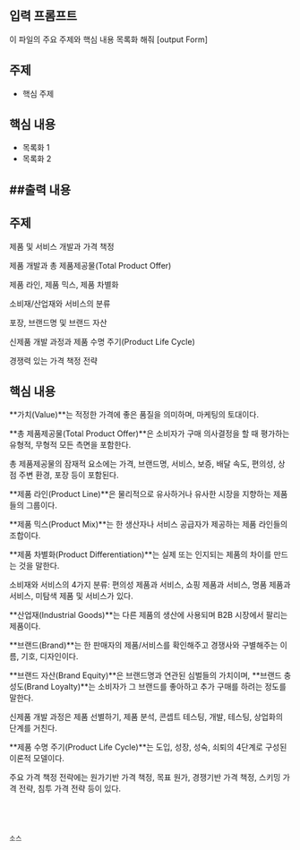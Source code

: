 ## 입력 프롬프트
이 파일의 주요 주제와 핵심 내용 목록화 해줘
[output Form]
## 주제
- 핵심 주제
## 핵심 내용
- 목록화 1
- 목록화 2

##출력 내용
---
## 주제

제품 및 서비스 개발과 가격 책정 


제품 개발과 총 제품제공물(Total Product Offer) 




제품 라인, 제품 믹스, 제품 차별화 




소비재/산업재와 서비스의 분류 



포장, 브랜드명 및 브랜드 자산 




신제품 개발 과정과 제품 수명 주기(Product Life Cycle) 



경쟁력 있는 가격 책정 전략 


## 핵심 내용
**가치(Value)**는 적정한 가격에 좋은 품질을 의미하며, 마케팅의 토대이다. 

**총 제품제공물(Total Product Offer)**은 소비자가 구매 의사결정을 할 때 평가하는 유형적, 무형적 모든 측면을 포함한다. 


총 제품제공물의 잠재적 요소에는 가격, 브랜드명, 서비스, 보증, 배달 속도, 편의성, 상점 주변 환경, 포장 등이 포함된다. 





**제품 라인(Product Line)**은 물리적으로 유사하거나 유사한 시장을 지향하는 제품들의 그룹이다. 

**제품 믹스(Product Mix)**는 한 생산자나 서비스 공급자가 제공하는 제품 라인들의 조합이다. 

**제품 차별화(Product Differentiation)**는 실제 또는 인지되는 제품의 차이를 만드는 것을 말한다. 


소비재와 서비스의 4가지 분류: 편의성 제품과 서비스, 쇼핑 제품과 서비스, 명품 제품과 서비스, 미탐색 제품 및 서비스가 있다. 




**산업재(Industrial Goods)**는 다른 제품의 생산에 사용되며 B2B 시장에서 팔리는 제품이다. 

**브랜드(Brand)**는 한 판매자의 제품/서비스를 확인해주고 경쟁사와 구별해주는 이름, 기호, 디자인이다. 

**브랜드 자산(Brand Equity)**은 브랜드명과 연관된 심벌들의 가치이며, **브랜드 충성도(Brand Loyalty)**는 소비자가 그 브랜드를 좋아하고 추가 구매를 하려는 정도를 말한다. 


신제품 개발 과정은 제품 선별하기, 제품 분석, 콘셉트 테스팅, 개발, 테스팅, 상업화의 단계를 거친다. 



**제품 수명 주기(Product Life Cycle)**는 도입, 성장, 성숙, 쇠퇴의 4단계로 구성된 이론적 모델이다. 

주요 가격 책정 전략에는 원가기반 가격 책정, 목표 원가, 경쟁기반 가격 책정, 스키밍 가격 전략, 침투 가격 전략 등이 있다.
```




소스
